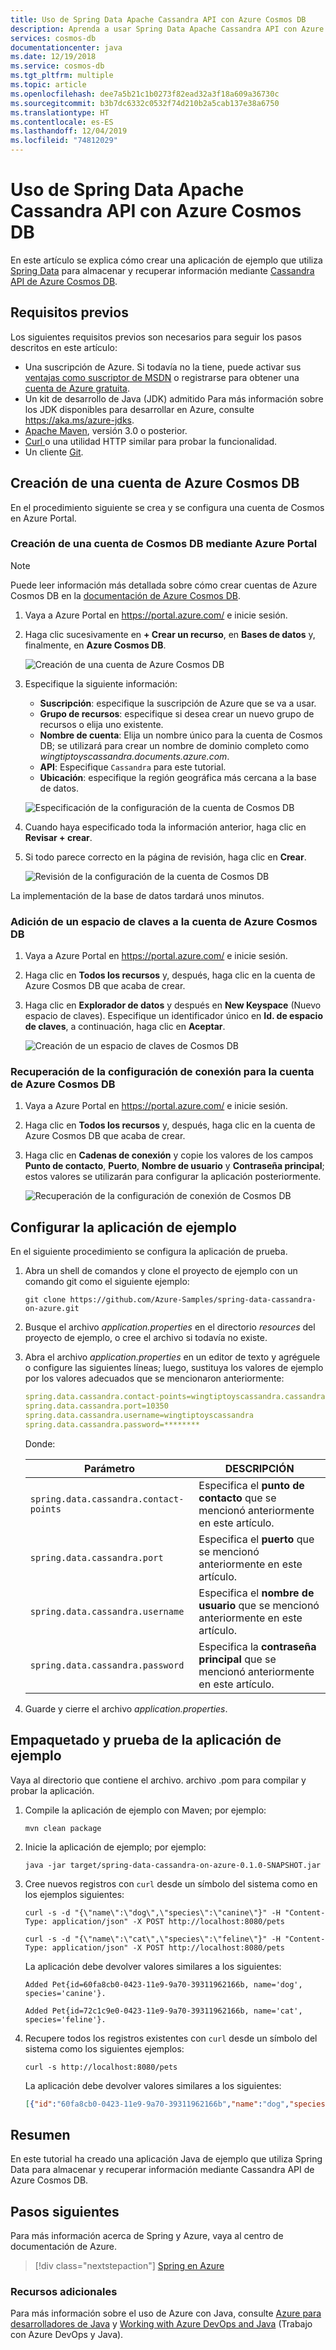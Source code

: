 ```yaml
---
title: Uso de Spring Data Apache Cassandra API con Azure Cosmos DB
description: Aprenda a usar Spring Data Apache Cassandra API con Azure Cosmos DB.
services: cosmos-db
documentationcenter: java
ms.date: 12/19/2018
ms.service: cosmos-db
ms.tgt_pltfrm: multiple
ms.topic: article
ms.openlocfilehash: dee7a5b21c1b0273f82ead32a3f18a609a36730c
ms.sourcegitcommit: b3b7dc6332c0532f74d210b2a5cab137e38a6750
ms.translationtype: HT
ms.contentlocale: es-ES
ms.lasthandoff: 12/04/2019
ms.locfileid: "74812029"
---
```

# <a name="how-to-use-spring-data-apache-cassandra-api-with-azure-cosmos-db"></a>Uso de Spring Data Apache Cassandra API con Azure Cosmos DB

En este artículo se explica cómo crear una aplicación de ejemplo que utiliza [Spring Data] para almacenar y recuperar información mediante [Cassandra API de Azure Cosmos DB](/azure/cosmos-db/cassandra-introduction).

## <a name="prerequisites"></a>Requisitos previos

Los siguientes requisitos previos son necesarios para seguir los pasos descritos en este artículo:

* Una suscripción de Azure. Si todavía no la tiene, puede activar sus [ventajas como suscriptor de MSDN] o registrarse para obtener una [cuenta de Azure gratuita].
* Un kit de desarrollo de Java (JDK) admitido Para más información sobre los JDK disponibles para desarrollar en Azure, consulte <https://aka.ms/azure-jdks>.
* [Apache Maven](http://maven.apache.org/), versión 3.0 o posterior.
* [Curl ](https://curl.haxx.se/) o una utilidad HTTP similar para probar la funcionalidad.
* Un cliente [Git](https://git-scm.com/downloads).

## <a name="create-an-azure-cosmos-db-account"></a>Creación de una cuenta de Azure Cosmos DB

En el procedimiento siguiente se crea y se configura una cuenta de Cosmos en Azure Portal.

### <a name="create-a-cosmos-db-account-using-the-azure-portal"></a>Creación de una cuenta de Cosmos DB mediante Azure Portal

> [!NOTE]
> 
> Puede leer información más detallada sobre cómo crear cuentas de Azure Cosmos DB en la [documentación de Azure Cosmos DB](/azure/cosmos-db/).

1. Vaya a Azure Portal en <https://portal.azure.com/> e inicie sesión.

1. Haga clic sucesivamente en **+ Crear un recurso**, en **Bases de datos** y, finalmente, en **Azure Cosmos DB**.

   ![Creación de una cuenta de Azure Cosmos DB][COSMOSDB01]

1. Especifique la siguiente información:

   - **Suscripción**: especifique la suscripción de Azure que se va a usar.
   - **Grupo de recursos**: especifique si desea crear un nuevo grupo de recursos o elija uno existente.
   - **Nombre de cuenta**: Elija un nombre único para la cuenta de Cosmos DB; se utilizará para crear un nombre de dominio completo como *wingtiptoyscassandra.documents.azure.com*.
   - **API**: Especifique `Cassandra` para este tutorial.
   - **Ubicación**: especifique la región geográfica más cercana a la base de datos.

   ![Especificación de la configuración de la cuenta de Cosmos DB][COSMOSDB02]
   
1. Cuando haya especificado toda la información anterior, haga clic en **Revisar + crear**.

1. Si todo parece correcto en la página de revisión, haga clic en **Crear**.

   ![Revisión de la configuración de la cuenta de Cosmos DB][COSMOSDB03]

La implementación de la base de datos tardará unos minutos.

### <a name="add-a-keyspace-to-your-azure-cosmos-db-account"></a>Adición de un espacio de claves a la cuenta de Azure Cosmos DB

1. Vaya a Azure Portal en <https://portal.azure.com/> e inicie sesión.

1. Haga clic en **Todos los recursos** y, después, haga clic en la cuenta de Azure Cosmos DB que acaba de crear.

1. Haga clic en **Explorador de datos** y después en **New Keyspace** (Nuevo espacio de claves). Especifique un identificador único en **Id. de espacio de claves**, a continuación, haga clic en **Aceptar**.

   ![Creación de un espacio de claves de Cosmos DB][COSMOSDB05]

### <a name="retrieve-the-connection-settings-for-your-azure-cosmos-db-account"></a>Recuperación de la configuración de conexión para la cuenta de Azure Cosmos DB

1. Vaya a Azure Portal en <https://portal.azure.com/> e inicie sesión.

1. Haga clic en **Todos los recursos** y, después, haga clic en la cuenta de Azure Cosmos DB que acaba de crear.

1. Haga clic en **Cadenas de conexión** y copie los valores de los campos **Punto de contacto**, **Puerto**, **Nombre de usuario** y **Contraseña principal**; estos valores se utilizarán para configurar la aplicación posteriormente.

   ![Recuperación de la configuración de conexión de Cosmos DB][COSMOSDB06]

## <a name="configure-the-sample-application"></a>Configurar la aplicación de ejemplo

En el siguiente procedimiento se configura la aplicación de prueba.

1. Abra un shell de comandos y clone el proyecto de ejemplo con un comando git como el siguiente ejemplo:

   ```shell
   git clone https://github.com/Azure-Samples/spring-data-cassandra-on-azure.git
   ```

1. Busque el archivo *application.properties* en el directorio *resources* del proyecto de ejemplo, o cree el archivo si todavía no existe.

1. Abra el archivo *application.properties* en un editor de texto y agréguele o configure las siguientes líneas; luego, sustituya los valores de ejemplo por los valores adecuados que se mencionaron anteriormente:

   ```yaml
   spring.data.cassandra.contact-points=wingtiptoyscassandra.cassandra.cosmosdb.azure.com
   spring.data.cassandra.port=10350
   spring.data.cassandra.username=wingtiptoyscassandra
   spring.data.cassandra.password=********
   ```
   Donde:

   | Parámetro | DESCRIPCIÓN |
   |---|---|
   | `spring.data.cassandra.contact-points` | Especifica el **punto de contacto** que se mencionó anteriormente en este artículo. |
   | `spring.data.cassandra.port` | Especifica el **puerto** que se mencionó anteriormente en este artículo. |
   | `spring.data.cassandra.username` | Especifica el **nombre de usuario** que se mencionó anteriormente en este artículo. |
   | `spring.data.cassandra.password` | Especifica la **contraseña principal** que se mencionó anteriormente en este artículo. |

1. Guarde y cierre el archivo *application.properties*.

## <a name="package-and-test-the-sample-application"></a>Empaquetado y prueba de la aplicación de ejemplo 

Vaya al directorio que contiene el archivo. archivo .pom para compilar y probar la aplicación.

1. Compile la aplicación de ejemplo con Maven; por ejemplo:

   ```shell
   mvn clean package
   ```

1. Inicie la aplicación de ejemplo; por ejemplo:

   ```shell
   java -jar target/spring-data-cassandra-on-azure-0.1.0-SNAPSHOT.jar
   ```

1. Cree nuevos registros con `curl` desde un símbolo del sistema como en los ejemplos siguientes:

   ```shell
   curl -s -d "{\"name\":\"dog\",\"species\":\"canine\"}" -H "Content-Type: application/json" -X POST http://localhost:8080/pets

   curl -s -d "{\"name\":\"cat\",\"species\":\"feline\"}" -H "Content-Type: application/json" -X POST http://localhost:8080/pets
   ```

   La aplicación debe devolver valores similares a los siguientes:

   ```shell
   Added Pet{id=60fa8cb0-0423-11e9-9a70-39311962166b, name='dog', species='canine'}.

   Added Pet{id=72c1c9e0-0423-11e9-9a70-39311962166b, name='cat', species='feline'}.
   ```

1. Recupere todos los registros existentes con `curl` desde un símbolo del sistema como los siguientes ejemplos:

   ```shell
   curl -s http://localhost:8080/pets
   ```

   La aplicación debe devolver valores similares a los siguientes:

   ```json
   [{"id":"60fa8cb0-0423-11e9-9a70-39311962166b","name":"dog","species":"canine"},{"id":"72c1c9e0-0423-11e9-9a70-39311962166b","name":"cat","species":"feline"}]
   ```

## <a name="summary"></a>Resumen

En este tutorial ha creado una aplicación Java de ejemplo que utiliza Spring Data para almacenar y recuperar información mediante Cassandra API de Azure Cosmos DB.

## <a name="next-steps"></a>Pasos siguientes

Para más información acerca de Spring y Azure, vaya al centro de documentación de Azure.

> [!div class="nextstepaction"]
> [Spring en Azure](/azure/java/spring-framework)

### <a name="additional-resources"></a>Recursos adicionales

Para más información sobre el uso de Azure con Java, consulte [Azure para desarrolladores de Java] y [Working with Azure DevOps and Java] (Trabajo con Azure DevOps y Java).

<!-- URL List -->

[Azure para desarrolladores de Java]: /azure/java/
[cuenta de Azure gratuita]: https://azure.microsoft.com/pricing/free-trial/
[Working with Azure DevOps and Java]: /azure/devops/ (Trabajo con Azure DevOps y Java)
[ventajas como suscriptor de MSDN]: https://azure.microsoft.com/pricing/member-offers/msdn-benefits-details/
[Spring Boot]: http://projects.spring.io/spring-boot/
[Spring Data]: https://spring.io/projects/spring-data
[Spring Initializr]: https://start.spring.io/
[Spring Framework]: https://spring.io/

<!-- IMG List -->

[COSMOSDB01]: media/configure-spring-data-apache-cassandra-with-cosmos-db/create-cosmos-db-01.png
[COSMOSDB02]: media/configure-spring-data-apache-cassandra-with-cosmos-db/create-cosmos-db-02.png
[COSMOSDB03]: media/configure-spring-data-apache-cassandra-with-cosmos-db/create-cosmos-db-03.png
[COSMOSDB04]: media/configure-spring-data-apache-cassandra-with-cosmos-db/create-cosmos-db-04.png
[COSMOSDB05]: media/configure-spring-data-apache-cassandra-with-cosmos-db/create-cosmos-db-05.png
[COSMOSDB06]: media/configure-spring-data-apache-cassandra-with-cosmos-db/create-cosmos-db-06.png
